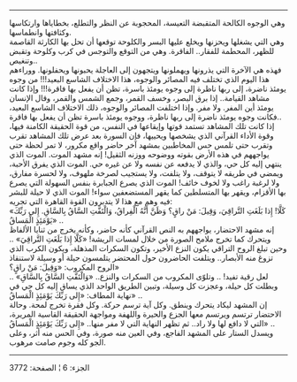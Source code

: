 ------------------------------------------------------------------------

وهي الوجوه الكالحة المتقبضة التعيسة، المحجوبة عن النظر والتطلع، بخطاياها
وارتكاسها وكثافتها وانطماسها.  
وهي التي يشغلها ويحزنها ويخلع عليها البسر والكلوحة توقعها أن تحل بها
الكارثة القاصمة للظهر، المحطمة للفقار.. الفاقرة. وهي من التوقع والتوجس
في كرب وكلوحة وتقبض وتنغيص..  
فهذه هي الآخرة التي يذرونها ويهملونها ويتجهون إلى العاجلة يحبونها
ويحفلونها. ووراءهم هذا اليوم الذي تختلف فيه المصائر والوجوه، هذا
الاختلاف الشاسع البعيد!!! من وجوه يومئذ ناضرة، إلى ربها ناظرة إلى وجوه
يومئذ باسرة، تظن أن يفعل بها فاقرة!!! وإذا كانت مشاهد القيامة.. إذا برق
البصر، وخسف القمر، وجمع الشمس والقمر، وقال الإنسان يومئذ أين المفر. ولا
مفر. وإذا اختلفت المصائر والوجوه، ذلك الاختلاف الشاسع البعيد، فكانت وجوه
يومئذ ناضرة إلى ربها ناظرة، ووجوه يومئذ باسرة تظن أن يفعل بها فاقرة..  
إذا كانت تلك المشاهد تستمد قوتها وإيقاعها في النفس، من قوة الحقيقة
الكامنة فيها، وقوة الأداء القرآني الذي يشخصها ويحييها، فإن السورة بعد
عرض تلك المشاهد تقرب وتقرب حتى تلمس حس المخاطبين بمشهد آخر حاضر واقع
مكرور، لا تمر لحظة حتى يواجههم في هذه الأرض بقوته ووضوحه ووزنه الثقيل!
إنه مشهد الموت. الموت الذي ينتهي إليه كل حي، والذي لا يدفعه عن نفسه ولا
عن غيره حي. الموت الذي يفرق الأحبة، ويمضي في طريقه لا يتوقف، ولا يتلفت،
ولا يستجيب لصرخة ملهوف، ولا لحسرة مفارق، ولا لرغبة راغب ولا لخوف خائف!
الموت الذي يصرع الجبابرة بنفس السهولة التي يصرع بها الأقزام، ويقهر بها
المتسلطين كما يقهر المستضعفين سواء! الموت الذي لا حيلة للبشر فيه وهم مع
هذا لا يتدبرون القوة القاهرة التي تجريه:  
«كَلَّا! إِذا بَلَغَتِ التَّراقِيَ، وَقِيلَ: مَنْ راقٍ؟ وَظَنَّ أَنَّهُ الْفِراقُ، وَالْتَفَّتِ السَّاقُ
بِالسَّاقِ. إِلى رَبِّكَ يَوْمَئِذٍ الْمَساقُ» ..  
إنه مشهد الاحتضار، يواجههم به النص القرآني كأنه حاضر، وكأنه يخرج من
ثنايا الألفاظ ويتحرك كما تخرج ملامح الصورة من خلال لمسات الريشة! «كَلَّا
إِذا بَلَغَتِ التَّراقِيَ» .. وحين تبلغ الروح التراقي يكون النزع الأخير، وتكون
السكرات المذهلة، ويكون الكرب الذي تزوغ منه الأبصار.. ويتلفت الحاضرون حول
المحتضر يتلمسون حيلة أو وسيلة لاستنقاذ الروح المكروب: «وَقِيلَ: مَنْ راقٍ؟»  
لعل رقية تفيد! .. وتلوّى المكروب من السكرات والنزع.. «وَالْتَفَّتِ السَّاقُ
بِالسَّاقِ» .. وبطلت كل حيلة، وعجزت كل وسيلة، وتبين الطريق الواحد الذي يساق
إليه كل حي في نهاية المطاف: «إِلى رَبِّكَ يَوْمَئِذٍ الْمَساقُ» ..  
إن المشهد ليكاد يتحرك وينطق. وكل آية ترسم حركة. وكل فقرة تخرج لمحة.
وحالة الاحتضار ترتسم ويرتسم معها الجزع والحيرة واللهفة ومواجهة الحقيقة
القاسية المريرة، التي لا دافع لها ولا راد.. ثم تظهر النهاية التي لا مفر
منها.. «إِلى رَبِّكَ يَوْمَئِذٍ الْمَساقُ» ..  
ويسدل الستار على المشهد الفاجع، وفي العين منه صورة، وفي الحس منه أثر،
وعلى الجو كله وجوم صامت مرهوب.

------------------------------------------------------------------------

الجزء: 6 ¦ الصفحة: 3772
